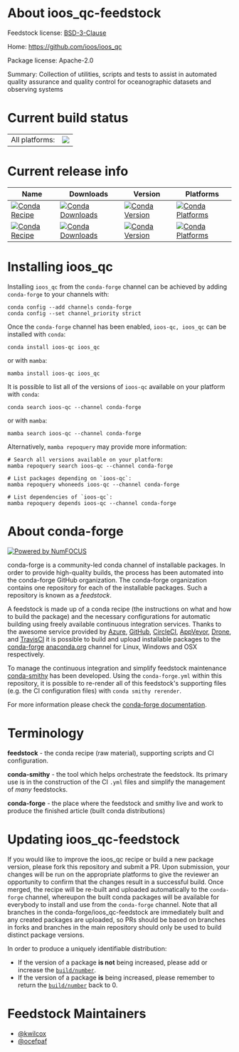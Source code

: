 About ioos_qc-feedstock
=======================

Feedstock license: [BSD-3-Clause](https://github.com/conda-forge/ioos_qc-feedstock/blob/main/LICENSE.txt)

Home: https://github.com/ioos/ioos_qc

Package license: Apache-2.0

Summary: Collection of utilities, scripts and tests to assist in automated
quality assurance and quality control for oceanographic datasets and
observing systems


Current build status
====================


<table><tr><td>All platforms:</td>
    <td>
      <a href="https://dev.azure.com/conda-forge/feedstock-builds/_build/latest?definitionId=6559&branchName=main">
        <img src="https://dev.azure.com/conda-forge/feedstock-builds/_apis/build/status/ioos_qc-feedstock?branchName=main">
      </a>
    </td>
  </tr>
</table>

Current release info
====================

| Name | Downloads | Version | Platforms |
| --- | --- | --- | --- |
| [![Conda Recipe](https://img.shields.io/badge/recipe-ioos--qc-green.svg)](https://anaconda.org/conda-forge/ioos-qc) | [![Conda Downloads](https://img.shields.io/conda/dn/conda-forge/ioos-qc.svg)](https://anaconda.org/conda-forge/ioos-qc) | [![Conda Version](https://img.shields.io/conda/vn/conda-forge/ioos-qc.svg)](https://anaconda.org/conda-forge/ioos-qc) | [![Conda Platforms](https://img.shields.io/conda/pn/conda-forge/ioos-qc.svg)](https://anaconda.org/conda-forge/ioos-qc) |
| [![Conda Recipe](https://img.shields.io/badge/recipe-ioos_qc-green.svg)](https://anaconda.org/conda-forge/ioos_qc) | [![Conda Downloads](https://img.shields.io/conda/dn/conda-forge/ioos_qc.svg)](https://anaconda.org/conda-forge/ioos_qc) | [![Conda Version](https://img.shields.io/conda/vn/conda-forge/ioos_qc.svg)](https://anaconda.org/conda-forge/ioos_qc) | [![Conda Platforms](https://img.shields.io/conda/pn/conda-forge/ioos_qc.svg)](https://anaconda.org/conda-forge/ioos_qc) |

Installing ioos_qc
==================

Installing `ioos_qc` from the `conda-forge` channel can be achieved by adding `conda-forge` to your channels with:

```
conda config --add channels conda-forge
conda config --set channel_priority strict
```

Once the `conda-forge` channel has been enabled, `ioos-qc, ioos_qc` can be installed with `conda`:

```
conda install ioos-qc ioos_qc
```

or with `mamba`:

```
mamba install ioos-qc ioos_qc
```

It is possible to list all of the versions of `ioos-qc` available on your platform with `conda`:

```
conda search ioos-qc --channel conda-forge
```

or with `mamba`:

```
mamba search ioos-qc --channel conda-forge
```

Alternatively, `mamba repoquery` may provide more information:

```
# Search all versions available on your platform:
mamba repoquery search ioos-qc --channel conda-forge

# List packages depending on `ioos-qc`:
mamba repoquery whoneeds ioos-qc --channel conda-forge

# List dependencies of `ioos-qc`:
mamba repoquery depends ioos-qc --channel conda-forge
```


About conda-forge
=================

[![Powered by
NumFOCUS](https://img.shields.io/badge/powered%20by-NumFOCUS-orange.svg?style=flat&colorA=E1523D&colorB=007D8A)](https://numfocus.org)

conda-forge is a community-led conda channel of installable packages.
In order to provide high-quality builds, the process has been automated into the
conda-forge GitHub organization. The conda-forge organization contains one repository
for each of the installable packages. Such a repository is known as a *feedstock*.

A feedstock is made up of a conda recipe (the instructions on what and how to build
the package) and the necessary configurations for automatic building using freely
available continuous integration services. Thanks to the awesome service provided by
[Azure](https://azure.microsoft.com/en-us/services/devops/), [GitHub](https://github.com/),
[CircleCI](https://circleci.com/), [AppVeyor](https://www.appveyor.com/),
[Drone](https://cloud.drone.io/welcome), and [TravisCI](https://travis-ci.com/)
it is possible to build and upload installable packages to the
[conda-forge](https://anaconda.org/conda-forge) [anaconda.org](https://anaconda.org/)
channel for Linux, Windows and OSX respectively.

To manage the continuous integration and simplify feedstock maintenance
[conda-smithy](https://github.com/conda-forge/conda-smithy) has been developed.
Using the ``conda-forge.yml`` within this repository, it is possible to re-render all of
this feedstock's supporting files (e.g. the CI configuration files) with ``conda smithy rerender``.

For more information please check the [conda-forge documentation](https://conda-forge.org/docs/).

Terminology
===========

**feedstock** - the conda recipe (raw material), supporting scripts and CI configuration.

**conda-smithy** - the tool which helps orchestrate the feedstock.
                   Its primary use is in the construction of the CI ``.yml`` files
                   and simplify the management of *many* feedstocks.

**conda-forge** - the place where the feedstock and smithy live and work to
                  produce the finished article (built conda distributions)


Updating ioos_qc-feedstock
==========================

If you would like to improve the ioos_qc recipe or build a new
package version, please fork this repository and submit a PR. Upon submission,
your changes will be run on the appropriate platforms to give the reviewer an
opportunity to confirm that the changes result in a successful build. Once
merged, the recipe will be re-built and uploaded automatically to the
`conda-forge` channel, whereupon the built conda packages will be available for
everybody to install and use from the `conda-forge` channel.
Note that all branches in the conda-forge/ioos_qc-feedstock are
immediately built and any created packages are uploaded, so PRs should be based
on branches in forks and branches in the main repository should only be used to
build distinct package versions.

In order to produce a uniquely identifiable distribution:
 * If the version of a package **is not** being increased, please add or increase
   the [``build/number``](https://docs.conda.io/projects/conda-build/en/latest/resources/define-metadata.html#build-number-and-string).
 * If the version of a package **is** being increased, please remember to return
   the [``build/number``](https://docs.conda.io/projects/conda-build/en/latest/resources/define-metadata.html#build-number-and-string)
   back to 0.

Feedstock Maintainers
=====================

* [@kwilcox](https://github.com/kwilcox/)
* [@ocefpaf](https://github.com/ocefpaf/)

